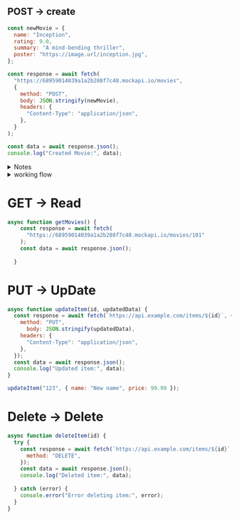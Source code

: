
## POST -> create

```js
const newMovie = {
  name: "Inception",
  rating: 9.0,
  summary: "A mind-bending thriller",
  poster: "https://image.url/inception.jpg",
};

const response = await fetch(
  "https://68959014039a1a2b288f7c48.mockapi.io/movies",
  {
    method: "POST",
    body: JSON.stringify(newMovie), 
    headers: {
      "Content-Type": "application/json",
    },
  }
);

const data = await response.json();
console.log("Created Movie:", data);
```

<details>
<summary>Notes</summary>


Key points to explain in your PPT
method: "POST" → tells the server we’re creating something.

body: data we want to send (must be in JSON format).

headers: says the data is "application/json".

response.json() → converts server reply into usable JavaScript object.
</details>



<details>
<summary>working flow</summary>
 ➡️ JS Object → JSON.stringify → JSON String → sent in HTTP body → server parses JSON string.
</details>

# GET -> Read

```js
async function getMovies() {
    const response = await fetch(
      "https://68959014039a1a2b288f7c48.mockapi.io/movies/101"
    );
    const data = await response.json();
   
  } 
```



# PUT -> UpDate 

```js
async function updateItem(id, updatedData) {
  const response = await fetch(`https://api.example.com/items/${id}`, {
    method: "PUT",
      body: JSON.stringify(updatedData),
    headers: {
      "Content-Type": "application/json",
    },
  });
  const data = await response.json();
  console.log("Updated item:", data);
}

updateItem("123", { name: "New name", price: 99.99 });


  ```

# Delete -> Delete

```js
async function deleteItem(id) {
  try {
    const response = await fetch(`https://api.example.com/items/${id}`, {
      method: "DELETE",
    });
    const data = await response.json();
    console.log("Deleted item:", data);
    
  } catch (error) {
    console.error("Error deleting item:", error);
  }
}
```


